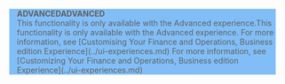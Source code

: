 <blockquote STYLE="background: #81BEF7;border-left:None"><span data-ttu-id="f57e8-101"><b>ADVANCED</b></span><span class="sxs-lookup"><span data-stu-id="f57e8-101"><b>ADVANCED</b></span></span><br /><span data-ttu-id="f57e8-102">This functionality is only available with the Advanced experience.</span><span class="sxs-lookup"><span data-stu-id="f57e8-102">This functionality is only available with the Advanced experience.</span></span> <span data-ttu-id="f57e8-103">For more information, see [Customising Your Finance and Operations, Business edition Experience](../ui-experiences.md) </span><span class="sxs-lookup"><span data-stu-id="f57e8-103">For more information, see [Customizing Your Finance and Operations, Business edition  Experience](../ui-experiences.md) </span></span></blockquote>
